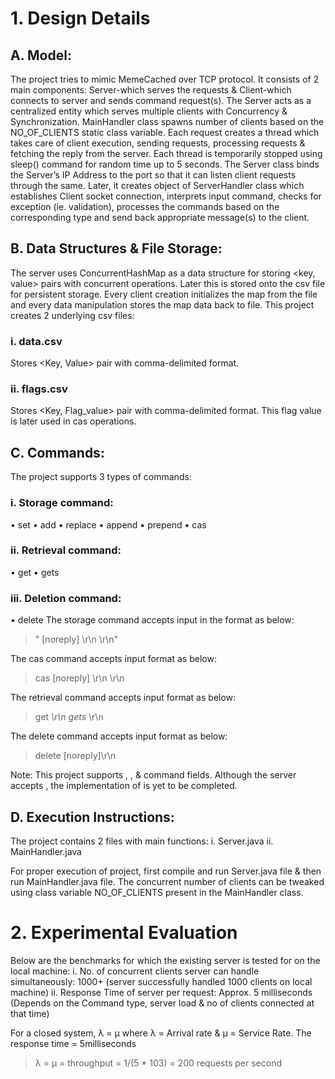 # 1.	Design Details

## A.	Model:
The project tries to mimic MemeCached over TCP protocol. It consists of 2 main components: Server-which serves the requests & Client-which connects to server and sends command request(s). The Server acts as a centralized entity which serves multiple clients with Concurrency & Synchronization. 
MainHandler class spawns number of clients based on the NO_OF_CLIENTS static class variable. Each request creates a thread which takes care of client execution, sending requests, processing requests & fetching the reply from the server. Each thread is temporarily stopped using sleep() command for random time up to 5 seconds. 
The Server class binds the Server’s IP Address to the port so that it can listen client requests through the same. Later, it creates object of ServerHandler class which establishes Client socket connection, interprets input command, checks for exception (ie. validation), processes the commands based on the corresponding type and send back appropriate message(s) to the client. 

## B.	Data Structures & File Storage:
The server uses ConcurrentHashMap as a data structure for storing <key, value> pairs with concurrent operations. Later this is stored onto the csv file for persistent storage. Every client creation initializes the map from the file and every data manipulation stores the map data back to file.
This project creates 2 underlying csv files:
### i.	data.csv
Stores <Key, Value> pair with comma-delimited format.
### ii.	flags.csv
Stores <Key, Flag_value> pair with comma-delimited format. This flag value is later used in cas operations.

## C.	Commands:
The project supports 3 types of commands:
### i.	Storage command:
•	set
•	add
•	replace
•	append
•	prepend
•	cas
### ii.	Retrieval command:
•	get
•	gets
### iii.	Deletion command:
•	delete
The storage command accepts input in the format as below:
> "<command name> <key> <flags> <exptime> <bytes> [noreply] \r\n<value> \r\n"

The cas command accepts input format as below:
> cas <key> <flags> <exptime> <bytes> <cas unique> [noreply] \r\n<value> \r\n

The retrieval command accepts input format as below:
> get <key>*\r\n
> gets <key>*\r\n

The delete command accepts input format as below:
> delete <key> [noreply]\r\n

Note: This project supports <flags>, <exptime>, <cas unique> & <noreply> command fields. Although the server accepts <exptime>, the implementation of <exptime> is yet to be completed. 

## D.	Execution Instructions:
The project contains 2 files with main functions:
i.	Server.java
ii.	MainHandler.java

For proper execution of project, first compile and run Server.java file & then run MainHandler.java file. The concurrent number of clients can be tweaked using class variable NO_OF_CLIENTS present in the MainHandler class.

# 2.	Experimental Evaluation
Below are the benchmarks for which the existing server is tested for on the local machine:
i.	No. of concurrent clients server can handle simultaneously: 1000+ (server successfully handled 1000 clients on local machine)
ii.	Response Time of server per request: Approx. 5 milliseconds (Depends on the Command type, server load & no of clients connected at that time)

For a closed system, λ = µ where λ = Arrival rate & µ = Service Rate.
The response time = 5milliseconds
> λ = µ = throughput = 1/(5 * 103) = 200 requests per second
